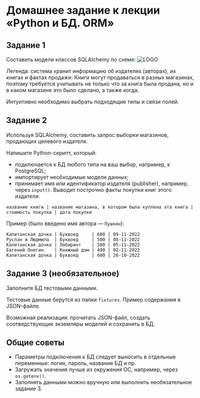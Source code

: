 # Домашнее задание к лекции «Python и БД. ORM»
## Задание 1
Составить модели классов SQLAlchemy по схеме:
![LOGO](https://github.com/netology-code/py-homeworks-db/blob/SQLPY-76/06-orm/readme/book_publishers_scheme.png)


Легенда: система хранит информацию об издателях (авторах), их книгах и фактах продажи. Книги могут продаваться в разных магазинах, поэтому требуется учитывать не только что за книга была продана, но и в каком магазине это было сделано, а также когда.

Интуитивно необходимо выбрать подходящие типы и связи полей.

## Задание 2
Используя SQLAlchemy, составить запрос выборки магазинов, продающих целевого издателя.

Напишите Python-скрипт, который:

* подключается к БД любого типа на ваш выбор, например, к PostgreSQL;
* импортирует необходимые модели данных;
* принимает имя или идентификатор издателя (publisher), например, через `input()`. Выводит построчно факты покупки книг этого издателя:
```
название книги | название магазина, в котором была куплена эта книга | стоимость покупки | дата покупки
```
Пример (было введено имя автора — `Пушкин`):
```
Капитанская дочка | Буквоед     | 600 | 09-11-2022
Руслан и Людмила  | Буквоед     | 500 | 08-11-2022
Капитанская дочка | Лабиринт    | 580 | 05-11-2022
Евгений Онегин    | Книжный дом | 490 | 02-11-2022
Капитанская дочка | Буквоед     | 600 | 26-10-2022
```
## Задание 3 (необязательное)
Заполните БД тестовыми данными.

Тестовые данные берутся из папки `fixtures`. Пример содержания в JSON-файле.

Возможная реализация: прочитать JSON-файл, создать соотведствующие экземляры моделей и сохранить в БД.


## Общие советы
+ Параметры подключения к БД следует выносить в отдельные переменные: логин, пароль, название БД и пр.
+ Загружать значения лучше из окружения ОС, например, через `os.getenv()`.
+ Заполнять данными можно вручную или выполнить необязательное задание 3.
